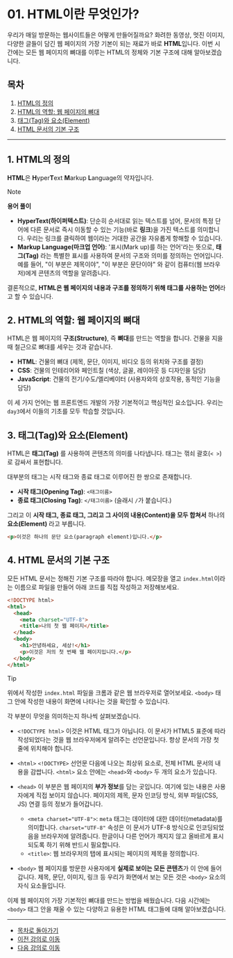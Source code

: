 # 01. HTML이란 무엇인가?

우리가 매일 방문하는 웹사이트들은 어떻게 만들어질까요? 화려한 동영상, 멋진 이미지, 다양한 글들이 담긴 웹 페이지의 가장 기본이 되는 재료가 바로 **HTML**입니다. 이번 시간에는 모든 웹 페이지의 뼈대를 이루는 HTML의 정체와 기본 구조에 대해 알아보겠습니다.

## 목차

1. [HTML의 정의](#1-html의-정의)
2. [HTML의 역할: 웹 페이지의 뼈대](#2-html의-역할-웹-페이지의-뼈대)
3. [태그(Tag)와 요소(Element)](#3-태그tag와-요소element)
4. [HTML 문서의 기본 구조](#4-html-문서의-기본-구조)

---

## 1. HTML의 정의

**HTML**은 **H**yper**T**ext **M**arkup **L**anguage의 약자입니다.

> [!NOTE]
> **용어 풀이**
>
> *   **HyperText(하이퍼텍스트)**: 단순히 순서대로 읽는 텍스트를 넘어, 문서의 특정 단어에 다른 문서로 즉시 이동할 수 있는 기능(바로 **링크**)을 가진 텍스트를 의미합니다. 우리는 링크를 클릭하여 웹이라는 거대한 공간을 자유롭게 항해할 수 있습니다.
> *   **Markup Language(마크업 언어)**: '표시(Mark up)를 하는 언어'라는 뜻으로, **태그(Tag)** 라는 특별한 표시를 사용하여 문서의 구조와 의미를 정의하는 언어입니다. 예를 들어, "이 부분은 제목이야", "이 부분은 문단이야" 와 같이 컴퓨터(웹 브라우저)에게 콘텐츠의 역할을 알려줍니다.

결론적으로, **HTML은 웹 페이지의 내용과 구조를 정의하기 위해 태그를 사용하는 언어**라고 할 수 있습니다.

## 2. HTML의 역할: 웹 페이지의 뼈대

HTML은 웹 페이지의 **구조(Structure)**, 즉 **뼈대**를 만드는 역할을 합니다. 건물을 지을 때 철근으로 뼈대를 세우는 것과 같습니다.

*   **HTML**: 건물의 뼈대 (제목, 문단, 이미지, 비디오 등의 위치와 구조를 결정)
*   **CSS**: 건물의 인테리어와 페인트칠 (색상, 글꼴, 레이아웃 등 디자인을 담당)
*   **JavaScript**: 건물의 전기/수도/엘리베이터 (사용자와의 상호작용, 동적인 기능을 담당)

이 세 가지 언어는 웹 프론트엔드 개발의 가장 기본적이고 핵심적인 요소입니다. 우리는 `day3`에서 이들의 기초를 모두 학습할 것입니다.

## 3. 태그(Tag)와 요소(Element)

HTML은 **태그(Tag)** 를 사용하여 콘텐츠의 의미를 나타냅니다. 태그는 꺾쇠 괄호(`< >`)로 감싸서 표현합니다.

대부분의 태그는 시작 태그와 종료 태그로 이루어진 한 쌍으로 존재합니다.

*   **시작 태그(Opening Tag)**: `<태그이름>`
*   **종료 태그(Closing Tag)**: `</태그이름>` (슬래시 `/`가 붙습니다.)

그리고 이 **시작 태그, 종료 태그, 그리고 그 사이의 내용(Content)을 모두 합쳐서** 하나의 **요소(Element)** 라고 부릅니다.

```html
<p>이것은 하나의 문단 요소(paragraph element)입니다.</p>
```

## 4. HTML 문서의 기본 구조

모든 HTML 문서는 정해진 기본 구조를 따라야 합니다. 메모장을 열고 `index.html`이라는 이름으로 파일을 만들어 아래 코드를 직접 작성하고 저장해보세요.

```html
<!DOCTYPE html>
<html>
  <head>
    <meta charset="UTF-8">
    <title>나의 첫 웹 페이지</title>
  </head>
  <body>
    <h1>안녕하세요, 세상!</h1>
    <p>이것은 저의 첫 번째 웹 페이지입니다.</p>
  </body>
</html>
```

> [!TIP]
> 위에서 작성한 `index.html` 파일을 크롬과 같은 웹 브라우저로 열어보세요. `<body>` 태그 안에 작성한 내용이 화면에 나타나는 것을 확인할 수 있습니다.

각 부분이 무엇을 의미하는지 하나씩 살펴보겠습니다.

*   `<!DOCTYPE html>`
    이것은 HTML 태그가 아닙니다. 이 문서가 HTML5 표준에 따라 작성되었다는 것을 웹 브라우저에게 알려주는 선언문입니다. 항상 문서의 가장 첫 줄에 위치해야 합니다.

*   `<html>`
    `<!DOCTYPE>` 선언문 다음에 나오는 최상위 요소로, 전체 HTML 문서의 내용을 감쌉니다. `<html>` 요소 안에는 `<head>`와 `<body>` 두 개의 요소가 있습니다.

*   `<head>`
    이 부분은 웹 페이지의 **부가 정보**를 담는 곳입니다. 여기에 있는 내용은 사용자에게 직접 보이지 않습니다. 페이지의 제목, 문자 인코딩 방식, 외부 파일(CSS, JS) 연결 등의 정보가 들어갑니다.

    *   `<meta charset="UTF-8">`: `meta` 태그는 데이터에 대한 데이터(metadata)를 의미합니다. `charset="UTF-8"` 속성은 이 문서가 UTF-8 방식으로 인코딩되었음을 브라우저에 알려줍니다. 한글이나 다른 언어가 깨지지 않고 올바르게 표시되도록 하기 위해 반드시 필요합니다.
    *   `<title>`: 웹 브라우저의 탭에 표시되는 페이지의 제목을 정의합니다.

*   `<body>`
    웹 페이지를 방문한 사용자에게 **실제로 보이는 모든 콘텐츠**가 이 안에 들어갑니다. 제목, 문단, 이미지, 링크 등 우리가 화면에서 보는 모든 것은 `<body>` 요소의 자식 요소들입니다.

이제 웹 페이지의 가장 기본적인 뼈대를 만드는 방법을 배웠습니다. 다음 시간에는 `<body>` 태그 안을 채울 수 있는 다양하고 유용한 HTML 태그들에 대해 알아보겠습니다.

---

- [목차로 돌아가기](README.md)
- [이전 강의로 이동](../day2/README.md)
- [다음 강의로 이동](02-Common-HTML-Tags.md)
